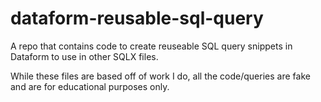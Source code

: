 # dataform-reusable-sql-query

A repo that contains code to create reuseable SQL query snippets in Dataform to use in other SQLX files.

While these files are based off of work I do, all the code/queries are fake and are for educational purposes only.
